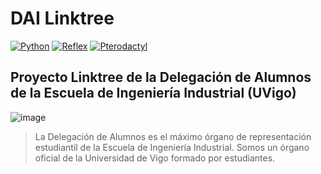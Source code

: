 # DAI Linktree

[![Python](https://img.shields.io/badge/Python-3.11+-yellow?style=for-the-badge&logo=python&logoColor=white&labelColor=101010)](https://python.org)
[![Reflex](https://img.shields.io/badge/Reflex-0.4.9-5646ED?style=for-the-badge&logo=reflex&logoColor=white&labelColor=101010)](https://reflex.dev)
[![Pterodactyl](https://img.shields.io/badge/Pterodactyl-logic&static-blue?style=for-the-badge&logo=pterodactyl&logoColor=white&labelColor=101010)](https://pterodactyl.io/)


## Proyecto Linktree de la Delegación de Alumnos de la Escuela de Ingeniería Industrial (UVigo)
![image](https://github.com/Cocotterooo/linktree.dai/assets/103317717/659e44ea-8a7e-454a-b30b-229c2bbbb95d)

> La Delegación de Alumnos es el máximo órgano de representación estudiantil de la Escuela de Ingeniería Industrial. Somos un órgano oficial de la Universidad de Vigo formado por estudiantes.

